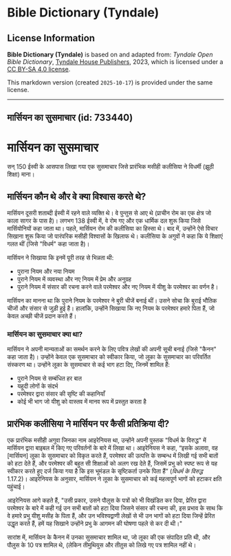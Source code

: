 # Bible Dictionary (Tyndale)

## License Information

**Bible Dictionary (Tyndale)** is based on and adapted from: _Tyndale Open Bible Dictionary_, [Tyndale House Publishers](https://tyndaleopenresources.com/), 2023, which is licensed under a [CC BY-SA 4.0 license](https://creativecommons.org/licenses/by-sa/4.0/legalcode.en).

This markdown version (created `2025-10-17`) is provided under the same license.



--------------------------------

## मार्सियन का सुसमाचार (id: 733440)

मार्सियन का सुसमाचार
====================

सन् 150 ईस्वी के आसपास लिखा गया एक सुसमाचार जिसे प्रारंभिक मसीही कलीसिया ने विधर्मी (झूठी शिक्षा) माना।

मार्सियन कौन थे और वे क्या विश्वास करते थे?
-------------------------------------------

मार्सियन दूसरी शताब्दी ईस्वी में रहने वाले व्यक्ति थे। वे पुन्तुस से आए थे (प्राचीन रोम का एक क्षेत्र जो काला सागर के पास है)। लगभग 138 ईस्वी में, वे रोम गए और एक धार्मिक दल शुरू किया जिसे मार्सियोनियों कहा जाता था। पहले, मार्सियन रोम की कलीसिया का हिस्सा थे। बाद में, उन्होंने ऐसे विचार सिखाना शुरू किया जो पारंपरिक मसीही विश्वासों के खिलाफ थे। कलीसिया के अगुवों ने कहा कि ये शिक्षाएं गलत थीं (जिसे "विधर्म" कहा जाता है)।

मार्सियन ने सिखाया कि इनमें पूरी तरह से भिन्नता थी:

* पुराना नियम और नया नियम
* पुराने नियम में व्यवस्था और नए नियम में प्रेम और अनुग्रह
* पुराने नियम में संसार की रचना करने वाले परमेश्वर और नए नियम में यीशु के परमेश्वर का वर्णन है।

मार्सियन का मानना था कि पुराने नियम के परमेश्वर ने बुरी चीजें बनाई थीं। उसने सोचा कि बुराई भौतिक चीजों और संसार से जुड़ी हुई है। हालांकि, उन्होंने सिखाया कि नए नियम के परमेश्वर हमारे पिता हैं, जो केवल अच्छी चीजें प्रदान करते हैं।

### मार्सियन का सुसमाचार क्या था?

मार्सियन ने अपनी मान्यताओं का समर्थन करने के लिए पवित्र लेखों की अपनी सूची बनाई (जिसे "कैनन" कहा जाता है)। उन्होंने केवल एक सुसमाचार को स्वीकार किया, जो लूका के सुसमाचार का परिवर्तित संस्करण था। उन्होंने लूका के सुसमाचार से कई भाग हटा दिए, जिनमें शामिल हैं:

* पुराने नियम से सम्बंधित हर बात
* यहूदी लोगों के संदर्भ
* परमेश्वर द्वारा संसार की सृष्टि की कहानियाँ
* कोई भी भाग जो यीशु को वास्तव में मानव रूप में प्रस्तुत करता है

प्रारंभिक कलीसिया ने मार्सियन पर कैसी प्रतिक्रिया दी?
-----------------------------------------------------

एक प्रारंभिक मसीही अगुवा जिनका नाम आइरेनियस था, उन्होंने अपनी पुस्तक "विधर्म के विरुद्ध" में मार्सियन द्वारा बाइबल में किए गए परिवर्तनों के बारे में लिखा था। आइरेनियस ने कहा, “इसके अलावा, वह \[मार्सियन] लूका के सुसमाचार को विकृत करते हैं, परमेश्वर की उत्पत्ति के सम्बन्ध में लिखी गई सभी बातों को हटा देते हैं, और परमेश्वर की बहुत सी शिक्षाओं को अलग रख देते हैं, जिसमें प्रभु को स्पष्ट रूप से यह स्वीकार करते हुए दर्ज किया गया है कि इस भूमंडल के सृष्टिकर्ता उनके पिता हैं” (*विधर्म के विरुद्ध* 1\.17\.2\)। आइरेनियस के अनुसार, मार्सियन ने लूका के सुसमाचार को कई महत्वपूर्ण भागों को हटाकर क्षति पहुंचाई।

आइरेनियस आगे कहते हैं, "उसी प्रकार, उसने पौलुस के पत्रों को भी विखंडित कर दिया, प्रेरित द्वारा परमेश्वर के बारे में कही गई उन सभी बातों को हटा दिया जिसने संसार की रचना की, इस प्रभाव के साथ कि वे हमारे प्रभु यीशु मसीह के पिता हैं, और उन भविश्यद्वाणी लेखों से भी उन भागों को हटा दिया जिन्हें प्रेरित उद्धृत करते हैं, हमें यह सिखाने उन्होंने प्रभु के आगमन की घोषणा पहले से कर दी थी।"

सारांश में, मार्सियन के कैनन में उनका सुसमाचार शामिल था, जो लूका की एक संपादित प्रति थी, और पौलुस के 10 पत्र शामिल थे, (लेकिन तीमुथियुस और तीतुस को लिखे गए पत्र शामिल नहीं थे।


